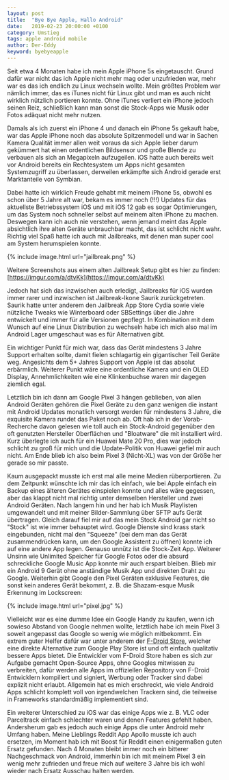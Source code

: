 ```yaml
---
layout: post
title:  "Bye Bye Apple, Hallo Android"
date:   2019-02-23 20:00:00 +0100
category: Umstieg
tags: apple android mobile
author: Der-Eddy
keyword: byebyeapple
---
```


Seit etwa 4 Monaten habe ich mein Apple iPhone 5s eingetauscht. Grund dafür war nicht das ich Apple nicht mehr mag oder unzufrieden war, mehr war es das ich endlich zu Linux wechseln wollte. Mein größtes Problem war nämlich immer, das es iTunes nicht für Linux gibt und man es auch nicht wirklich nützlich portieren konnte. Ohne iTunes verliert ein iPhone jedoch seinen Reiz, schließlich kann man sonst die Stock-Apps wie Musik oder Fotos adäquat nicht mehr nutzen.

Damals als ich zuerst ein iPhone 4 und danach ein iPhone 5s gekauft habe, war das Apple iPhone noch das absolute Spitzenmodell und war in Sachen Kamera Qualität immer allen weit voraus da sich Apple lieber darum gekümmert hat einen ordentlichen Bildsensor und große Blende zu verbauen als sich an Megapixeln aufzugeilen. iOS hatte auch bereits weit vor Android bereits ein Rechtesystem um Apps nicht gesamten Systemzugriff zu überlassen, derweilen erkämpfte sich Android gerade erst Marktanteile von Symbian.

Dabei hatte ich wirklich Freude gehabt mit meinem iPhone 5s, obwohl es schon über 5 Jahre alt war, bekam es immer noch (!!!) Updates für das aktuellste Betriebssystem iOS und mit iOS 12 gab es sogar Optimierungen, um das System noch schneller selbst auf meinem alten iPhone zu machen. Deswegen kann ich auch nie verstehen, wenn jemand meint das Apple absichtlich ihre alten Geräte unbrauchbar macht, das ist schlicht nicht wahr. Richtig viel Spaß hatte ich auch mit Jailbreaks, mit denen man super cool am System herumspielen konnte.

{% include image.html url="jailbreak.png" %}

Weitere Screenshots aus einem alten Jailbreak Setup gibt es hier zu finden: [https://imgur.com/a/dtvKk](https://imgur.com/a/dtvKk)

Jedoch hat sich das inzwischen auch erledigt, Jailbreaks für iOS wurden immer rarer und inzwischen ist Jailbreak-Ikone Saurik zurückgetreten. Saurik hatte unter anderem den Jailbreak App Store Cydia sowie viele nützliche Tweaks wie Winterboard oder SBSettings über die Jahre entwickelt und immer für alle Versionen gepflegt.
In Kombination mit dem Wunsch auf eine Linux Distribution zu wechseln habe ich mich also mal im Android Lager umgeschaut was es für Alternativen gibt.

Ein wichtiger Punkt für mich war, dass das Gerät mindestens 3 Jahre Support erhalten sollte, damit fielen schlagartig ein gigantischer Teil Geräte weg. Angesichts dem 5+ Jahres Support von Apple ist das absolut erbärmlich.
Weiterer Punkt wäre eine ordentliche Kamera und ein OLED Display, Annehmlichkeiten wie eine Klinkenbuchse waren mir dagegen ziemlich egal.

Letztlich bin ich dann am Google Pixel 3 hängen geblieben, von allen Android Geräten gehören die Pixel Geräte zu den ganz wenigen die instant mit Android Updates monatlich versorgt werden für mindestens 3 Jahre, die exquisite Kamera rundet das Paket noch ab. Oft hab ich in der Vorab-Recherche davon gelesen wie toll auch ein Stock-Android gegenüber den oft genutzten Hersteller Oberflächen und "Bloatware" die mit installiert wird. Kurz überlegte ich auch für ein Huawei Mate 20 Pro, dies war jedoch schlicht zu groß für mich und die Update-Politik von Huawei gefiel mir auch nicht. Am Ende blieb ich also beim Pixel 3 (Nicht-XL) was von der Größe her gerade so mir passte.

Kaum ausgepackt musste ich erst mal alle meine Medien rüberportieren. Zu dem Zeitpunkt wünschte ich mir das ich einfach, wie bei Apple einfach ein Backup eines älteren Gerätes einspielen konnte und alles wäre gegessen, aber das klappt nicht mal richtig unter demselben Hersteller und zwei Android Geräten. Nach langem hin und her hab ich Musik Playlisten umgewandelt und mit meiner Bilder-Sammlung über SFTP aufs Gerät übertragen.
Gleich darauf fiel mir auf das mein Stock Android gar nicht so "Stock" ist wie immer behauptet wird. Google Dienste sind krass stark eingebunden, nicht mal den "Squeeze" (bei dem man das Gerät zusammendrücken kann, um den Google Assistent zu öffnen) konnte ich auf eine andere App legen. Genauso unnütz ist die Stock-Zeit App. Weiterer Unsinn wie Unlimited Speicher für Google Fotos oder die absurd schreckliche Google Music App konnte mir auch erspart bleiben. Blieb mir ein Android 9 Gerät ohne anständige Musik App und direkten Draht zu Google.
Weiterhin gibt Google den Pixel Geräten exklusive Features, die sonst kein anderes Gerät bekommt, z. B. die Shazam-esque Musik Erkennung im Lockscreen:

{% include image.html url="pixel.jpg" %}

Vielleicht war es eine dumme Idee ein Google Handy zu kaufen, wenn ich sowieso Abstand von Google nehmen wollte, letztlich habe ich mein Pixel 3 soweit angepasst das Google so wenig wie möglich mitbekommt. Ein extrem guter Helfer dafür war unter anderem der [F-Droid Store](https://f-droid.org/), welcher eine direkte Alternative zum Google Play Store ist und oft einfach qualitativ bessere Apps bietet. Die Entwickler vom F-Droid Store haben es sich zur Aufgabe gemacht Open-Source Apps, ohne Googles mitwissen zu verbreiten, dafür werden alle Apps im offiziellen Repository von F-Droid Entwicklern kompiliert und signiert, Werbung oder Tracker sind dabei explizit nicht erlaubt. Allgemein hat es mich erschreckt, wie viele Android Apps schlicht komplett voll von irgendwelchen Trackern sind, die teilweise in Frameworks standardmäßig implementiert sind.

Ein weiterer Unterschied zu iOS war das einige Apps wie z. B. VLC oder Parceltrack einfach schlechter waren und denen Features gefehlt haben. Andersherum gab es jedoch auch einige Apps die unter Android mehr Umfang haben. Meine Lieblings Reddit App Apollo musste ich auch ersetzen, im Moment hab ich mit Boost für Reddit einen einigermaßen guten Ersatz gefunden.
Nach 4 Monaten bleibt immer noch ein bitterer Nachgeschmack von Android, immerhin bin ich mit meinem Pixel 3 ein wenig mehr zufrieden und freue mich auf weitere 3 Jahre bis ich wohl wieder nach Ersatz Ausschau halten werden.
